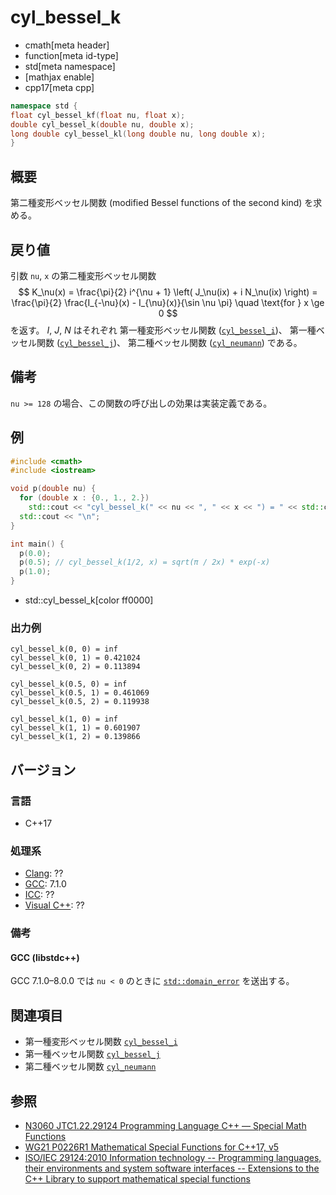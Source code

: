 # cyl_bessel_k
* cmath[meta header]
* function[meta id-type]
* std[meta namespace]
* [mathjax enable]
* cpp17[meta cpp]

```cpp
namespace std {
float cyl_bessel_kf(float nu, float x);
double cyl_bessel_k(double nu, double x);
long double cyl_bessel_kl(long double nu, long double x);
}
```

## 概要
第二種変形ベッセル関数 (modified Bessel functions of the second kind) を求める。


## 戻り値
引数 `nu`, `x` の第二種変形ベッセル関数
$$
K_\nu(x) = \frac{\pi}{2} i^{\nu + 1} \left( J_\nu(ix) + i N_\nu(ix) \right)
= \frac{\pi}{2} \frac{I_{-\nu}(x) - I_{\nu}(x)}{\sin \nu \pi}
\quad \text{for } x \ge 0
$$
を返す。
$I$, $J$, $N$ はそれぞれ
第一種変形ベッセル関数 ([`cyl_bessel_i`](cyl_bessel_i.md))、
第一種ベッセル関数 ([`cyl_bessel_j`](cyl_bessel_j.md))、
第二種ベッセル関数 ([`cyl_neumann`](cyl_neumann.md))
である。


## 備考
`nu >= 128` の場合、この関数の呼び出しの効果は実装定義である。


## 例
```cpp example
#include <cmath>
#include <iostream>

void p(double nu) {
  for (double x : {0., 1., 2.})
    std::cout << "cyl_bessel_k(" << nu << ", " << x << ") = " << std::cyl_bessel_k(nu, x) << "\n";
  std::cout << "\n";
}

int main() {
  p(0.0);
  p(0.5); // cyl_bessel_k(1/2, x) = sqrt(π / 2x) * exp(-x)
  p(1.0);
}
```
* std::cyl_bessel_k[color ff0000]

### 出力例
```
cyl_bessel_k(0, 0) = inf
cyl_bessel_k(0, 1) = 0.421024
cyl_bessel_k(0, 2) = 0.113894

cyl_bessel_k(0.5, 0) = inf
cyl_bessel_k(0.5, 1) = 0.461069
cyl_bessel_k(0.5, 2) = 0.119938

cyl_bessel_k(1, 0) = inf
cyl_bessel_k(1, 1) = 0.601907
cyl_bessel_k(1, 2) = 0.139866

```


## バージョン
### 言語
- C++17

### 処理系
- [Clang](/implementation.md#clang): ??
- [GCC](/implementation.md#gcc): 7.1.0
- [ICC](/implementation.md#icc): ??
- [Visual C++](/implementation.md#visual_cpp): ??


### 備考
#### GCC (libstdc++)
GCC 7.1.0–8.0.0 では `nu < 0` のときに [`std::domain_error`](/reference/stdexcept.md) を送出する。


## 関連項目
* 第一種変形ベッセル関数 [`cyl_bessel_i`](cyl_bessel_i.md)
* 第一種ベッセル関数 [`cyl_bessel_j`](cyl_bessel_j.md)
* 第二種ベッセル関数 [`cyl_neumann`](cyl_neumann.md)


## 参照
- [N3060 JTC1.22.29124 Programming Language C++ — Special Math Functions](http://www.open-std.org/jtc1/sc22/wg21/docs/papers/2010/n3060.pdf)
- [WG21 P0226R1 Mathematical Special Functions for C++17, v5](https://isocpp.org/files/papers/P0226R1.pdf)
- [ISO/IEC 29124:2010 Information technology -- Programming languages, their environments and system software interfaces -- Extensions to the C++ Library to support mathematical special functions](https://www.iso.org/standard/50511.html)
